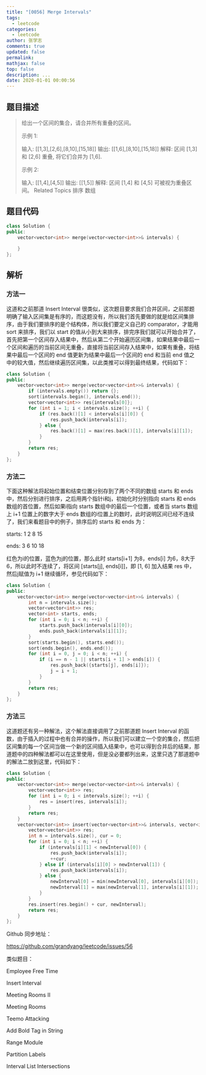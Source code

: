 ```yaml
---
title: "[0056] Merge Intervals"
tags:
  - leetcode
categories:
  - leetcode
author: 张学志
comments: true
updated: false
permalink:
mathjax: false
top: false
description: ...
date: 2020-01-01 00:00:56
---
```


## 题目描述

> 给出一个区间的集合，请合并所有重叠的区间。 
> 
> 示例 1: 
> 
> 输入: [[1,3],[2,6],[8,10],[15,18]]
> 输出: [[1,6],[8,10],[15,18]]
> 解释: 区间 [1,3] 和 [2,6] 重叠, 将它们合并为 [1,6].
> 
> 
> 示例 2: 
> 
> 输入: [[1,4],[4,5]]
> 输出: [[1,5]]
> 解释: 区间 [1,4] 和 [4,5] 可被视为重叠区间。 
> Related Topics 排序 数组

## 题目代码

```cpp
class Solution {
public:
    vector<vector<int>> merge(vector<vector<int>>& intervals) {
        
    }
};
```

## 解析

### 方法一

这道和之前那道 Insert Interval 很类似，这次题目要求我们合并区间，之前那题明确了输入区间集是有序的，而这题没有，所以我们首先要做的就是给区间集排序，由于我们要排序的是个结构体，所以我们要定义自己的 comparator，才能用 sort 来排序，我们以 start 的值从小到大来排序，排完序我们就可以开始合并了，首先把第一个区间存入结果中，然后从第二个开始遍历区间集，如果结果中最后一个区间和遍历的当前区间无重叠，直接将当前区间存入结果中，如果有重叠，将结果中最后一个区间的 end 值更新为结果中最后一个区间的 end 和当前 end 值之中的较大值，然后继续遍历区间集，以此类推可以得到最终结果，代码如下：



```cpp
class Solution {
public:
    vector<vector<int>> merge(vector<vector<int>>& intervals) {
        if (intervals.empty()) return {};
        sort(intervals.begin(), intervals.end());
        vector<vector<int>> res{intervals[0]};
        for (int i = 1; i < intervals.size(); ++i) {
            if (res.back()[1] < intervals[i][0]) {
                res.push_back(intervals[i]);
            } else {
                res.back()[1] = max(res.back()[1], intervals[i][1]);
            }
        }   
        return res;
    }
};
```

### 方法二

下面这种解法将起始位置和结束位置分别存到了两个不同的数组 starts 和 ends 中，然后分别进行排序，之后用两个指针i和j，初始化时分别指向 starts 和 ends 数组的首位置，然后如果i指向 starts 数组中的最后一个位置，或者当 starts 数组上 i+1 位置上的数字大于 ends 数组的i位置上的数时，此时说明区间已经不连续了，我们来看题目中的例子，排序后的 starts 和 ends 为：

starts:    1    2    8    15

ends:     3    6    10    18

红色为i的位置，蓝色为j的位置，那么此时 starts[i+1] 为8，ends[i] 为6，8大于6，所以此时不连续了，将区间 [starts[j], ends[i]]，即 [1, 6] 加入结果 res 中，然后j赋值为 i+1 继续循环，参见代码如下：

```cpp
class Solution {
public:
    vector<vector<int>> merge(vector<vector<int>>& intervals) {
        int n = intervals.size();
        vector<vector<int>> res;
        vector<int> starts, ends;
        for (int i = 0; i < n; ++i) {
            starts.push_back(intervals[i][0]);
            ends.push_back(intervals[i][1]);
        }
        sort(starts.begin(), starts.end());
        sort(ends.begin(), ends.end());
        for (int i = 0, j = 0; i < n; ++i) {
            if (i == n - 1 || starts[i + 1] > ends[i]) {
                res.push_back({starts[j], ends[i]});
                j = i + 1;
            }
        } 
        return res;
    }
};
```

### 方法三

这道题还有另一种解法，这个解法直接调用了之前那道题 Insert Interval 的函数，由于插入的过程中也有合并的操作，所以我们可以建立一个空的集合，然后把区间集的每一个区间当做一个新的区间插入结果中，也可以得到合并后的结果，那道题中的四种解法都可以在这里使用，但是没必要都列出来，这里只选了那道题中的解法二放到这里，代码如下：



```cpp
class Solution {
public:
    vector<vector<int>> merge(vector<vector<int>>& intervals) {
        vector<vector<int>> res;
        for (int i = 0; i < intervals.size(); ++i) {
            res = insert(res, intervals[i]);
        }
        return res;
    }
    vector<vector<int>> insert(vector<vector<int>>& intervals, vector<int> newInterval) {
        vector<vector<int>> res;
        int n = intervals.size(), cur = 0;
        for (int i = 0; i < n; ++i) {
            if (intervals[i][1] < newInterval[0]) {
                res.push_back(intervals[i]);
                ++cur;
            } else if (intervals[i][0] > newInterval[1]) {
                res.push_back(intervals[i]);
            } else {
                newInterval[0] = min(newInterval[0], intervals[i][0]);
                newInterval[1] = max(newInterval[1], intervals[i][1]);
            }
        }
        res.insert(res.begin() + cur, newInterval);
        return res;
    }
};
```

Github 同步地址：

https://github.com/grandyang/leetcode/issues/56

 

类似题目：

Employee Free Time

Insert Interval

Meeting Rooms II

Meeting Rooms

Teemo Attacking

Add Bold Tag in String

Range Module

Partition Labels

Interval List Intersections